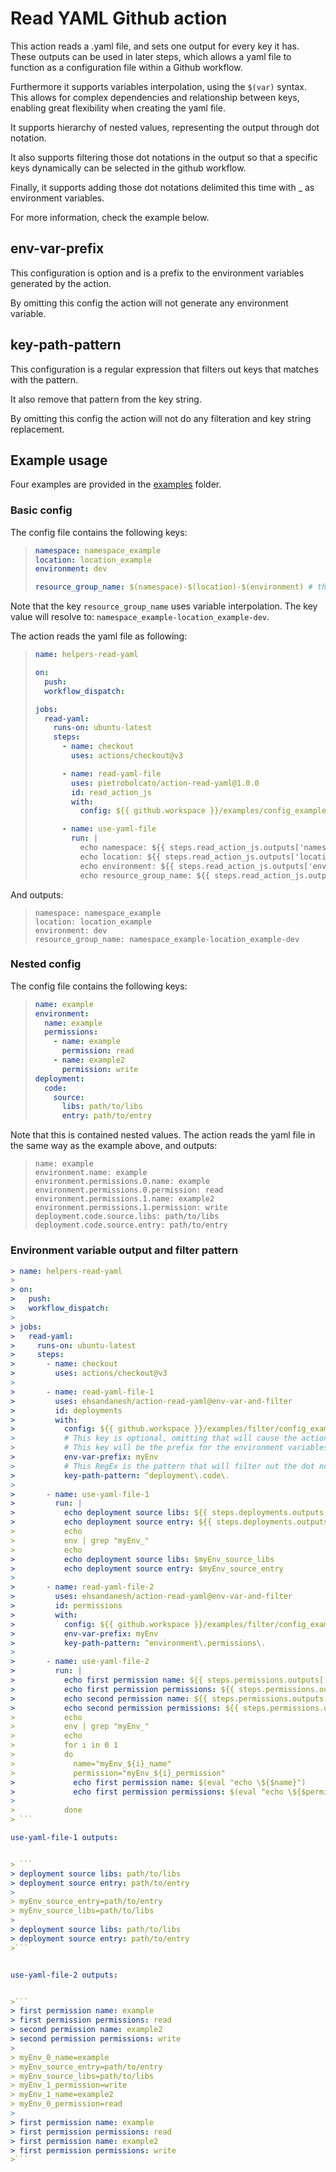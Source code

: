 # Read YAML Github action

This action reads a .yaml file, and sets one output for every key it has. These outputs can be used in later steps, which allows a yaml file to function as a configuration file within a Github workflow.

Furthermore it supports variables interpolation, using the `$(var)` syntax. This allows for complex dependencies and relationship between keys, enabling great flexibility when creating the yaml file.

It supports hierarchy of nested values, representing the output through dot notation.

It also supports filtering those dot notations in the output so that a specific keys dynamically can be selected in the github workflow.

Finally, it supports adding those dot notations delimited this time with _ as environment variables.

For more information, check the example below.

## env-var-prefix

This configuration is option and is a prefix to the environment variables generated by the action.

By omitting this config the action will not generate any environment variable.

## key-path-pattern

This configuration is a regular expression that filters out keys that matches with the pattern. 

It also remove that pattern from the key string.

By omitting this config the action will not do any filteration and key string replacement.

## Example usage

Four examples are provided in the [examples](examples) folder.

### Basic config

The config file contains the following keys:

> ```yaml
> namespace: namespace_example
> location: location_example
> environment: dev
>
> resource_group_name: $(namespace)-$(location)-$(environment) # this will be replaced with the variables above
> ```

Note that the key `resource_group_name` uses variable interpolation. The key value will resolve to: `namespace_example-location_example-dev`.

The action reads the yaml file as following:

> ```yaml
> name: helpers-read-yaml
>
> on:
>   push:
>   workflow_dispatch:
>
> jobs:
>   read-yaml:
>     runs-on: ubuntu-latest
>     steps:
>       - name: checkout
>         uses: actions/checkout@v3
>
>       - name: read-yaml-file
>         uses: pietrobolcato/action-read-yaml@1.0.0
>         id: read_action_js
>         with:
>           config: ${{ github.workspace }}/examples/config_example.yaml
>
>       - name: use-yaml-file
>         run: |
>           echo namespace: ${{ steps.read_action_js.outputs['namespace'] }}
>           echo location: ${{ steps.read_action_js.outputs['location'] }}
>           echo environment: ${{ steps.read_action_js.outputs['environment'] }}
>           echo resource_group_name: ${{ steps.read_action_js.outputs['resource_group_name'] }}
> ```

And outputs:

> ```
> namespace: namespace_example
> location: location_example
> environment: dev
> resource_group_name: namespace_example-location_example-dev
> ```

### Nested config

The config file contains the following keys:

> ```yaml
> name: example
> environment:
>   name: example
>   permissions:
>     - name: example
>       permission: read
>     - name: example2
>       permission: write
> deployment:
>   code:
>     source:
>       libs: path/to/libs
>       entry: path/to/entry
> ```

Note that this is contained nested values. The action reads the yaml file in the same way as the example above, and outputs:

> ```
> name: example
> environment.name: example
> environment.permissions.0.name: example
> environment.permissions.0.permission: read
> environment.permissions.1.name: example2
> environment.permissions.1.permission: write
> deployment.code.source.libs: path/to/libs
> deployment.code.source.entry: path/to/entry
> ```


### Environment variable output and filter pattern

 ```yaml
> name: helpers-read-yaml
>
> on:
>   push:
>   workflow_dispatch:
>
> jobs:
>   read-yaml:
>     runs-on: ubuntu-latest
>     steps:
>       - name: checkout
>         uses: actions/checkout@v3
>
>       - name: read-yaml-file-1
>         uses: ehsandanesh/action-read-yaml@env-var-and-filter
>         id: deployments
>         with:
>           config: ${{ github.workspace }}/examples/filter/config_example.yaml
>           # This key is optional, omitting that will cause the action t skip environment variables output genration
>           # This key will be the prefix for the environment variables generated by this action
>           env-var-prefix: myEnv
>           # This RegEx is the pattern that will filter out the dot notation keys and also the pattern itself will be removed from the key name
>           key-path-pattern: ^deployment\.code\.
>
>       - name: use-yaml-file-1
>         run: |
>           echo deployment source libs: ${{ steps.deployments.outputs['source.libs'] }}
>           echo deployment source entry: ${{ steps.deployments.outputs['source.entry'] }}
>           echo
>           env | grep "myEnv_"
>           echo
>           echo deployment source libs: $myEnv_source_libs
>           echo deployment source entry: $myEnv_source_entry
>
>       - name: read-yaml-file-2
>         uses: ehsandanesh/action-read-yaml@env-var-and-filter
>         id: permissions
>         with:
>           config: ${{ github.workspace }}/examples/filter/config_example.yaml
>           env-var-prefix: myEnv
>           key-path-pattern: ^environment\.permissions\.
>
>       - name: use-yaml-file-2
>         run: |
>           echo first permission name: ${{ steps.permissions.outputs['0.name'] }}
>           echo first permission permissions: ${{ steps.permissions.outputs['0.permission'] }}
>           echo second permission name: ${{ steps.permissions.outputs['1.name'] }}
>           echo second permission permissions: ${{ steps.permissions.outputs['1.permission'] }}
>           echo
>           env | grep "myEnv_"
>           echo
>           for i in 0 1
>           do
>             name="myEnv_${i}_name"
>             permission="myEnv_${i}_permission"
>             echo first permission name: $(eval "echo \${$name}")
>             echo first permission permissions: $(eval "echo \${$permission}")
>
>           done
> ```

use-yaml-file-1 outputs:


> ```
> deployment source libs: path/to/libs
> deployment source entry: path/to/entry
>
> myEnv_source_entry=path/to/entry
> myEnv_source_libs=path/to/libs
>
> deployment source libs: path/to/libs
> deployment source entry: path/to/entry
>```


use-yaml-file-2 outputs:


>```
> first permission name: example
> first permission permissions: read
> second permission name: example2
> second permission permissions: write
>
> myEnv_0_name=example
> myEnv_source_entry=path/to/entry
> myEnv_source_libs=path/to/libs
> myEnv_1_permission=write
> myEnv_1_name=example2
> myEnv_0_permission=read
>
> first permission name: example
> first permission permissions: read
> first permission name: example2
> first permission permissions: write
>```


